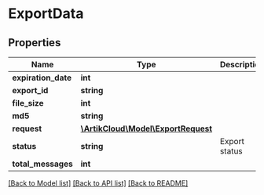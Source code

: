 # ExportData

## Properties
Name | Type | Description | Notes
------------ | ------------- | ------------- | -------------
**expiration_date** | **int** |  | [optional] 
**export_id** | **string** |  | [optional] 
**file_size** | **int** |  | [optional] 
**md5** | **string** |  | [optional] 
**request** | [**\ArtikCloud\Model\ExportRequest**](ExportRequest.md) |  | [optional] 
**status** | **string** | Export status | [optional] 
**total_messages** | **int** |  | [optional] 

[[Back to Model list]](../README.md#documentation-for-models) [[Back to API list]](../README.md#documentation-for-api-endpoints) [[Back to README]](../README.md)



